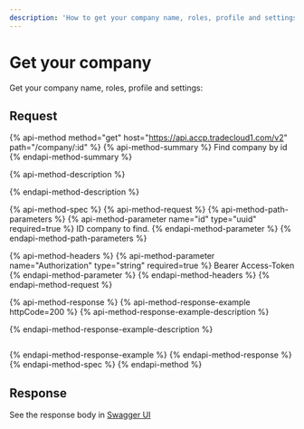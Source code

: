 ```yaml
---
description: 'How to get your company name, roles, profile and settings.'
---
```


# Get your company

Get your company name, roles, profile and settings:

## Request

{% api-method method="get" host="https://api.accp.tradecloud1.com/v2" path="/company/:id" %}
{% api-method-summary %}
Find company by id
{% endapi-method-summary %}

{% api-method-description %}

{% endapi-method-description %}

{% api-method-spec %}
{% api-method-request %}
{% api-method-path-parameters %}
{% api-method-parameter name="id" type="uuid" required=true %}
ID company to find.
{% endapi-method-parameter %}
{% endapi-method-path-parameters %}

{% api-method-headers %}
{% api-method-parameter name="Authorization" type="string" required=true %}
Bearer Access-Token
{% endapi-method-parameter %}
{% endapi-method-headers %}
{% endapi-method-request %}

{% api-method-response %}
{% api-method-response-example httpCode=200 %}
{% api-method-response-example-description %}

{% endapi-method-response-example-description %}

```

```
{% endapi-method-response-example %}
{% endapi-method-response %}
{% endapi-method-spec %}
{% endapi-method %}

## Response

See the response body in [Swagger UI](https://swagger-ui.s.tradecloud1.com/?url=https://api.accp.tradecloud1.com/v2/company/specs.yaml#/company/findCompanyByIdRoute)


